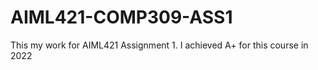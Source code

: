 # AIML421-COMP309-ASS1
This my work for AIML421 Assignment 1. I achieved A+ for this course in 2022

